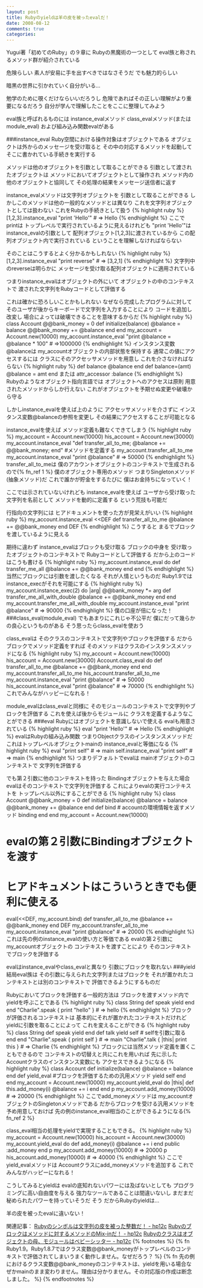 ```yaml
---
layout: post
title: Rubyのyieldは羊の皮を被ったevalだ！
date: 2008-08-12
comments: true
categories:
---
```



Yugui著「初めてのRuby」の９章に
Rubyの黒魔術の一つとして
eval族と称されるメソッド群が紹介されている

危険らしい
素人が安易に手を出すべきではなさそうだ
でも魅力的らしい

暗黒の世界に引かれていく自分がいる…

勉学のために覗くだけならいいだろうし
危険であればその正しい理解がより重要になるだろう
自分が学んで理解したことをここに整理してみよう

eval族と呼ばれるものには
instance_evalメソッド
class_evalメソッド(またはmodule_eval)
および組み込み関数evalがある

###instance_eval
Ruby空間における操作対象はオブジェクトである
オブジェクトは外からのメッセージを受け取ると
その中の対応するメソッドを起動して
そこに書かれている手続きを実行する

メソッドは他のオブジェクトを引数として取ることができる
引数として渡されたオブジェクトは
メソッドにおいてオブジェクトとして操作され
メソッド内の他のオブジェクトと協同して
その処理の結果をメッセージ送信者に返す

instance_evalメソッドは文字列オブジェクトを
引数として取ることができる
しかしこのメソッドは他の一般的なメソッドとは異なり
これを文字列オブジェクトとしては扱わない
これをRubyの手続きとして扱う
{% highlight ruby %}
  [1,2,3].instance_eval "print 'Hello'"   # => Hello
{% endhighlight %}
ここでprintは
トップレベルで実行されているように見えるけれども
"print 'Hello'"はinstance_evalの引数として
配列オブジェクト[1,2,3]に渡されているから
この配列オブジェクト内で実行されている
ということを理解しなければならない

そのことはこうするとよく分かるかもしれない
{% highlight ruby %}
  [1,2,3].instance_eval "print reverse"    # => [3,2,1]
{% endhighlight %}
文字列中のreverseは明らかに
メッセージを受け取る配列オブジェクトに適用されている

つまりinstance_evalはオブジェクトの外にいて
オブジェクトの中のコンテキストで
渡された文字列をRubyコードとして評価する

これは確かに恐ろしいことかもしれない
なぜなら完成したプログラムに対して
そのユーザが後からキーボードで文字列を入力することにより
コードを追加し改変し
場合によっては破壊できることを意味するからだ
{% highlight ruby %}
  class Account
    @@bank_money = 0
    def initialize(balance)
      @balance = balance
      @@bank_money += @balance
    end
  end
  my_account = Account.new(10000)
  my_account.instance_eval "print @balance = @balance * 100"
        # =>1000000
{% endhighlight %}
インスタンス変数@balanceは
my_accountオブジェクトの内部状態を保持する
通常この値にアクセスするには
クラスにそのアクセッサメソッドを用意し
これを介さなければならない
{% highlight ruby %}
  def balance
   @balance
  end
  def balance=(amt)
   @balance = amt
  end
または
  attr_accessor :balance
{% endhighlight %}
Rubyのようなオブジェクト指向言語では
オブジェクトへのアクセスは原則
用意されたメソッドからしか行えない
これがオブジェクトを予期せぬ変更や破壊から守る

しかしinstance_evalを使えば上のように
アクセッサメソッドを介さずに
インスタンス変数@balanceの参照を変更し
その結果にアクセスすることが可能となる

instance_evalを使えば
メソッド定義も難なくできてしまう
{% highlight ruby %}
  my_account = Account.new(10000)
  his_account = Account.new(30000)
  my_account.instance_eval "def transfer_all_to_me; @balance += @@bank_money; end"
   #メソッドを定義する
  my_account.transfer_all_to_me
  my_account.instance_eval "print @balance"
      # => 50000
{% endhighlight %}
transfer_all_to_meは
僕のアカウントオブジェクトのコンテキストで生成されるので{% fn_ref 1 %}
僕のオブジェクト専用のメソッド
つまりSingletonメソッド(抽象メソッド)だ
これで誰かが貯金をするたびに
僕はお金持ちになっていく！

ここでは示されていないけれども
instance_evalを使えば
ユーザから受け取った文字列を名前として
メソッドを動的に定義する
という荒技も可能だ

行指向の文字列には
ヒアドキュメントを使った方が見栄えがいい
{% highlight ruby %}
  my_account.instance_eval <<DEF
    def transfer_all_to_me
      @balance += @@bank_money
    end
  DEF
{% endhighlight %}
こうすると
まるでブロックを渡しているように見える

期待に違わず
instance_evalはブロックも受け取る
ブロックの中身を
受け取ったオブジェクトのコンテキストで
Rubyコードとして評価する
だから上のコードはこうも書ける
{% highlight ruby %}
  my_account.instance_eval do
    def transfer_me_all
      @balance += @@bank_money
    end
  end
{% endhighlight %}
当然にブロックには引数を渡したくなる
それが人情というものだ
Ruby1.9ではinstance_execがそれを可能にする
{% highlight ruby %}
  my_account.instance_exec(2) do |arg|
    @@bank_money *= arg
    def transfer_me_all_with_double
      @balance += @@bank_money
    end
  end
  my_account.transfer_me_all_with_double
  my_account.instance_eval "print @balance"
      # => 90000
{% endhighlight %}
僕の口座が倍になった！
###class_eval(module_eval)
でもあまりにこれじゃ不公平だ
僕にだって幾らかの良心というものがある
そう思ったらclass_evalを使おう

class_evalは
そのクラスのコンテキストで文字列やブロックを評価する
だからブロックでメソッド定義をすれば
そのメソッドはクラスのインスタンスメソッドになる
{% highlight ruby %}
  my_account = Account.new(10000)
  his_account = Account.new(30000)
  Account.class_eval do
    def transfer_all_to_me
      @balance += @@bank_money
    end
  end
  my_account.transfer_all_to_me
  his_account.transfer_all_to_me
  my_account.instance_eval "print @balance"  # => 50000
  his_account.instance_eval "print @balance"  # => 70000
{% endhighlight %}
これでみんながハッピーになれる！

module_evalはclass_evalと同様に
そのモジュールのコンテキストで文字列やブロックを評価する
これを使えば後からモジュールに
クラスを定義するようなことができる
###eval
Rubyにはオブジェクトを意識しないで使える
evalも用意されている
{% highlight ruby %}
  eval "print 'Hello'"  # => Hello
{% endhighlight %}
evalはRubyの組み込み関数
つまりObjectクラスのインスタンスメソッドだ
これはトップレベルオブジェクトmainの
instance_evalと等価になる
{% highlight ruby %}
  eval "print self"     # => main
  self.instance_eval "print self"  # => main
{% endhighlight %}
つまりデフォルトでevalは
mainオブジェクトのコンテキストで
文字列を評価する

でも第２引数に他のコンテキストを持った
Bindingオブジェクトを与えた場合
evalはそのコンテキストで文字列を評価する
これによりevalの実行コンテキストを
トップレベル以外にすることができる
{% highlight ruby %}
  class Account
    @@bank_money = 0
    def initialize(balance)
      @balance = balance
      @@bank_money += @balance
    end
    def bind    # accountの環境情報を返すメソッド
      binding
    end
  end
  my_account = Account.new(10000)
  # evalの第２引数にBindingオブジェクトを渡す
  # ヒアドキュメントはこういうときでも便利に使える
  eval(<<DEF, my_account.bind)
   def transfer_all_to_me
     @balance += @@bank_money
   end
  DEF
  my_account.transfer_all_to_me
  my_account.instance_eval "print @balance"
     # => 20000
{% endhighlight %}
これは先の例のinstance_evalの使い方と等価である
evalの第２引数にmy_accountオブジェクトの
コンテキストを渡すことにより
そのコンテキストでブロックを評価する

evalはinstance_evalやclass_evalと異なり
引数にブロックを取れない
###yield
結局eval族は
その引数に与えられた文字列またはブロックを
それが置かれたコンテキストとは別のコンテキストで
評価できるようにするものだ

Rubyにおいてブロックを評価する一般的方法は
ブロックを渡すメソッド内でyieldを呼ぶことである
{% highlight ruby %}
  class String
    def speak
      yield
    end
  end
  "Charlie".speak { print "hello" }  # => hello
{% endhighlight %}
ブロックが評価されるコンテキストは
基本的にそれが置かれたコンテキストだけれど
yieldに引数を取ることによって
これを変えることができる
{% highlight ruby %}
  class String
    def speak
      yield
    end
    def talk
      yield self   # selfを引数に取る
    end
  end
  "Charlie".speak { print self }  # => main
  "Charlie".talk { |this| print this }  # => Charlie
{% endhighlight %}
ブロックには当然メソッド定義を置くこともできるので
コンテキストの切替えと共にこれを用いれば
先に示したAccountクラスのインスタンス変数にも
アクセスできるようになる
{% highlight ruby %}
  class Account
    def initialize(balance)
      @balance = balance
    end
    def yield_eval   #ブロックを評価するための汎用メソッド
      yield self
    end
  end
  my_account = Account.new(10000)
  my_account.yield_eval do |this|
    def this.add_money(i)
      @balance += i
    end
  end
  p my_account.add_money(10000)    # => 20000
{% endhighlight %}
ここでadd_moneyメソッドは
my_accountオブジェクトのSingletonメソッドである
だからブロックを受ける汎用メソッドを予め用意しておけば
先の例のinstance_eval相当のことができるようになる{% fn_ref 2 %}

class_eval相当の処理をyieldで実現することもできる。
{% highlight ruby %}
  my_account = Account.new(10000)
  his_account = Account.new(30000)
  my_account.yield_eval do
    def add_money(i)
      @balance += i
    end
    public :add_money
  end
  p my_account.add_money(10000)   # => 20000
  p his_account.add_money(10000)   # => 40000
{% endhighlight %}
ここでyield_evalメソッドは
Accountクラスにadd_moneyメソッドを追加する
これでみんながハッピーになれる！

こうしてみるとyieldは
evalの底知れないパワーには及ばないとしても
プログラミングに高い自由度を与える
強力なツールであることは間違いないし
まだまだ秘められたパワーを持っていそうだ
そう
だからRubyのyieldは…

羊の皮を被ったevalに違いない！

関連記事：
[Rubyのシンボルは文字列の皮を被った整数だ！ - hp12c](http://d.hatena.ne.jp/keyesberry/20080802/p1)
[Rubyのブロックはメソッドに対するメソッドのMix-inだ！ - hp12c](http://d.hatena.ne.jp/keyesberry/20080809/p1)
[Rubyのクラスはオブジェクトの母、モジュールはベビーシッター - hp12c](http://d.hatena.ne.jp/keyesberry/20080816/p1)
{% footnotes %}
   {% fn Ruby1.9。Ruby1.8.7ではクラス変数@@bank_moneyがトップレベルのコンテキストで評価されてしまいうまく動作しません。なぜだろう？ %}
   {% fn 先の例におけるクラス変数@@bank_moneyのコンテキストは、yieldを用いる場合なぜかmainのまま変わりません。理由は分かりません。その対応版の作成は断念しました。 %}
{% endfootnotes %}
